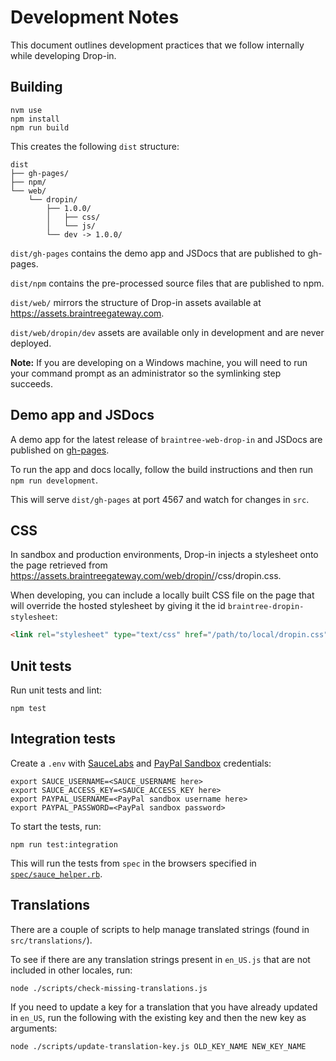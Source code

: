 # Development Notes

This document outlines development practices that we follow internally while developing Drop-in.

## Building

```
nvm use
npm install
npm run build
```

This creates the following `dist` structure:

```
dist
├── gh-pages/
├── npm/
└── web/
    └── dropin/
        ├── 1.0.0/
        │   ├── css/
        │   └── js/
        └── dev -> 1.0.0/
```

`dist/gh-pages` contains the demo app and JSDocs that are published to gh-pages.

`dist/npm` contains the pre-processed source files that are published to npm.

`dist/web/` mirrors the structure of Drop-in assets available at https://assets.braintreegateway.com.

`dist/web/dropin/dev` assets are available only in development and are never deployed.

**Note:** If you are developing on a Windows machine, you will need to run your command prompt as an administrator so the symlinking step succeeds.

## Demo app and JSDocs

A demo app for the latest release of `braintree-web-drop-in` and JSDocs are published on [gh-pages](https://braintree.github.io/braintree-web-drop-in/).

To run the app and docs locally, follow the build instructions and then run `npm run development`.

This will serve `dist/gh-pages` at port 4567 and watch for changes in `src`.

## CSS

In sandbox and production environments, Drop-in injects a stylesheet onto the page retrieved from https://assets.braintreegateway.com/web/dropin/<VERSION>/css/dropin.css.

When developing, you can include a locally built CSS file on the page that will override the hosted stylesheet by giving it the id `braintree-dropin-stylesheet`:

```html
<link rel="stylesheet" type="text/css" href="/path/to/local/dropin.css" id="braintree-dropin-stylesheet">
```

## Unit tests

Run unit tests and lint:

```
npm test
```

## Integration tests

Create a `.env` with [SauceLabs](https://saucelabs.com/) and [PayPal Sandbox](https://developer.paypal.com/docs/classic/lifecycle/sb_about-accounts/#creating-sandbox-test-accounts) credentials:

```
export SAUCE_USERNAME=<SAUCE_USERNAME here>
export SAUCE_ACCESS_KEY=<SAUCE_ACCESS_KEY here>
export PAYPAL_USERNAME=<PayPal sandbox username here>
export PAYPAL_PASSWORD=<PayPal sandbox password>
```

To start the tests, run:

```
npm run test:integration
```

This will run the tests from `spec` in the browsers specified in [`spec/sauce_helper.rb`](./spec/sauce_helper.rb).

## Translations

There are a couple of scripts to help manage translated strings (found in `src/translations/`).

To see if there are any translation strings present in `en_US.js` that are not included in other locales, run:

```
node ./scripts/check-missing-translations.js
```

If you need to update a key for a translation that you have already updated in `en_US`, run the following with the existing key and then the new key as arguments:

```
node ./scripts/update-translation-key.js OLD_KEY_NAME NEW_KEY_NAME
```
